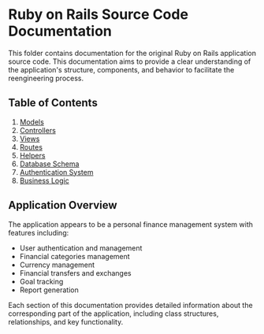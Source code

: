 # Ruby on Rails Source Code Documentation

This folder contains documentation for the original Ruby on Rails application source code. This documentation aims to provide a clear understanding of the application's structure, components, and behavior to facilitate the reengineering process.

## Table of Contents

1. [Models](./models.md)
2. [Controllers](./controllers.md)
3. [Views](./views.md)
4. [Routes](./routes.md)
5. [Helpers](./helpers.md)
6. [Database Schema](./schema.md)
7. [Authentication System](./authentication.md)
8. [Business Logic](./business_logic.md)

## Application Overview

The application appears to be a personal finance management system with features including:
- User authentication and management
- Financial categories management
- Currency management
- Financial transfers and exchanges
- Goal tracking
- Report generation

Each section of this documentation provides detailed information about the corresponding part of the application, including class structures, relationships, and key functionality.